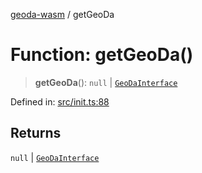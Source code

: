 [geoda-wasm](../globals.md) / getGeoDa

# Function: getGeoDa()

> **getGeoDa**(): `null` \| [`GeoDaInterface`](../interfaces/GeoDaInterface.md)

Defined in: [src/init.ts:88](https://github.com/GeoDaCenter/geoda-lib/blob/92ce80b2e81e5a6276ad0890a9a8fe638734b201/src/js/src/init.ts#L88)

## Returns

`null` \| [`GeoDaInterface`](../interfaces/GeoDaInterface.md)
